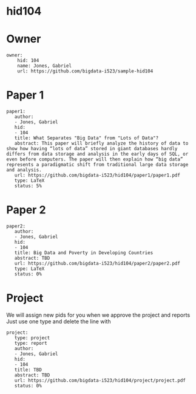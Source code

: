 # hid104

# Owner

```
owner:
    hid: 104
    name: Jones, Gabriel
    url: https://github.com/bigdata-i523/sample-hid104
```

# Paper 1

```
paper1:
   author: 
   - Jones, Gabriel
   hid:
   - 104
   title: What Separates "Big Data" from "Lots of Data"?
   abstract: This paper will briefly analyze the history of data to show how having “lots of data” stored in giant databases hardly differs from data storage and analysis in the early days of SQL, or even before computers. The paper will then explain how “big data” represents a paradigmatic shift from traditional large data storage and analysis.
   url: https://github.com/bigdata-i523/hid104/paper1/paper1.pdf
   type: LaTeX
   status: 5%
```
   
# Paper 2

```
paper2:
   author: 
   - Jones, Gabriel
   hid:
   - 104
   title: Big Data and Poverty in Developing Countries
   abstract: TBD
   url: https://github.com/bigdata-i523/hid104/paper2/paper2.pdf
   type: LaTeX
   status: 0%
```

# Project 

We will assign new pids for you when we approve the project and reports   
Just use one type and delete the line with 

```
project:
   type: project
   type: report
   author: 
   - Jones, Gabriel
   hid:
   - 104
   title: TBD
   abstract: TBD
   url: https://github.com/bigdata-i523/hid104/project/project.pdf
   status: 0%
```
   
